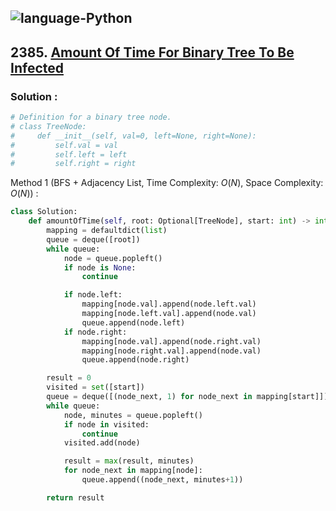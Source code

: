 ![language-Python](https://img.shields.io/badge/%20-Python-ffd43b?style=for-the-badge&logo=PYTHON)
---

## 2385. [Amount Of Time For Binary Tree To Be Infected](https://leetcode.com/problems/amount-of-time-for-binary-tree-to-be-infected)

### Solution :

```python
# Definition for a binary tree node.
# class TreeNode:
#     def __init__(self, val=0, left=None, right=None):
#         self.val = val
#         self.left = left
#         self.right = right
```

Method 1 (BFS + Adjacency List, Time Complexity: $O(N)$, Space Complexity: $O(N)$) :
```python
class Solution:
    def amountOfTime(self, root: Optional[TreeNode], start: int) -> int:
        mapping = defaultdict(list)
        queue = deque([root])
        while queue:
            node = queue.popleft()
            if node is None:
                continue

            if node.left:
                mapping[node.val].append(node.left.val)
                mapping[node.left.val].append(node.val)
                queue.append(node.left)
            if node.right:
                mapping[node.val].append(node.right.val)
                mapping[node.right.val].append(node.val)
                queue.append(node.right)

        result = 0
        visited = set([start])
        queue = deque([(node_next, 1) for node_next in mapping[start]])
        while queue:
            node, minutes = queue.popleft()
            if node in visited:
                continue
            visited.add(node)

            result = max(result, minutes)
            for node_next in mapping[node]:
                queue.append((node_next, minutes+1))

        return result
```
